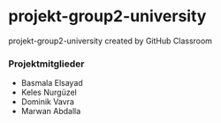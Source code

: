 # projekt-group2-university
projekt-group2-university created by GitHub Classroom

### Projektmitglieder
* Basmala Elsayad
* Keles Nurgüzel
* Dominik Vavra
* Marwan Abdalla
